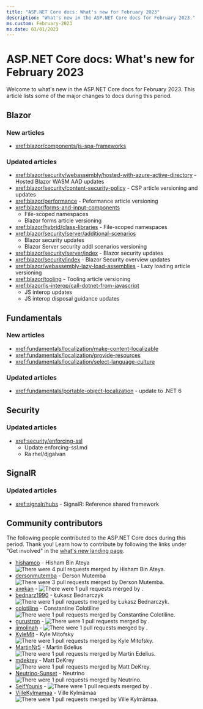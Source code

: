 ```yaml
---
title: "ASP.NET Core docs: What's new for February 2023"
description: "What's new in the ASP.NET Core docs for February 2023."
ms.custom: February-2023
ms.date: 03/01/2023
---
```


# ASP.NET Core docs: What's new for February 2023

Welcome to what's new in the ASP.NET Core docs for February 2023. This article lists some of the major changes to docs during this period.

## Blazor

### New articles

- <xref:blazor/components/js-spa-frameworks>

### Updated articles

- <xref:blazor/security/webassembly/hosted-with-azure-active-directory> - Hosted Blazor WASM AAD updates
- <xref:blazor/security/content-security-policy> - CSP article versioning and updates
- <xref:blazor/performance> - Peformance article versioning
- <xref:blazor/forms-and-input-components>
  - File-scoped namespaces
  - Blazor forms article versioning
- <xref:blazor/hybrid/class-libraries> - File-scoped namespaces
- <xref:blazor/security/server/additional-scenarios>
  - Blazor security updates
  - Blazor Server security addl scenarios versioning
- <xref:blazor/security/server/index> - Blazor security updates
- <xref:blazor/security/index> - Blazor Security overview updates
- <xref:blazor/webassembly-lazy-load-assemblies> - Lazy loading article versioning
- <xref:blazor/tooling> - Tooling article versioning
- <xref:blazor/js-interop/call-dotnet-from-javascript>
  - JS interop updates
  - JS interop disposal guidance updates

## Fundamentals

### New articles

- <xref:fundamentals/localization/make-content-localizable>
- <xref:fundamentals/localization/provide-resources>
- <xref:fundamentals/localization/select-language-culture>

### Updated articles

- <xref:fundamentals/portable-object-localization> - update to .NET 6

## Security

### Updated articles

- <xref:security/enforcing-ssl>
  - Update enforcing-ssl.md
  - Ra rhel/djgalvan

## SignalR

### Updated articles

- <xref:signalr/hubs> - SignalR: Reference shared framework

## Community contributors

The following people contributed to the ASP.NET Core docs during this period. Thank you! Learn how to contribute by following the links under "Get involved" in the [what's new landing page](index.yml).

- [hishamco](https://github.com/hishamco) - Hisham Bin Ateya ![There were 4 pull requests merged by Hisham Bin Ateya.](https://img.shields.io/badge/Merged%20Pull%20Requests-4-green)
- [dersonmutemba](https://github.com/dersonmutemba) - Derson Mutemba ![There were 3 pull requests merged by Derson Mutemba.](https://img.shields.io/badge/Merged%20Pull%20Requests-3-green)
- [axekan](https://github.com/axekan) -  ![There were 1 pull requests merged by .](https://img.shields.io/badge/Merged%20Pull%20Requests-1-green)
- [bednarz1990](https://github.com/bednarz1990) - Łukasz Bednarczyk ![There were 1 pull requests merged by Łukasz Bednarczyk.](https://img.shields.io/badge/Merged%20Pull%20Requests-1-green)
- [colotiline](https://github.com/colotiline) - Constantine Colotiline ![There were 1 pull requests merged by Constantine Colotiline.](https://img.shields.io/badge/Merged%20Pull%20Requests-1-green)
- [gurustron](https://github.com/gurustron) -  ![There were 1 pull requests merged by .](https://img.shields.io/badge/Merged%20Pull%20Requests-1-green)
- [jimolinah](https://github.com/jimolinah) -  ![There were 1 pull requests merged by .](https://img.shields.io/badge/Merged%20Pull%20Requests-1-green)
- [KyleMit](https://github.com/KyleMit) - Kyle Mitofsky ![There were 1 pull requests merged by Kyle Mitofsky.](https://img.shields.io/badge/Merged%20Pull%20Requests-1-green)
- [MartinNr5](https://github.com/MartinNr5) - Martin Edelius ![There were 1 pull requests merged by Martin Edelius.](https://img.shields.io/badge/Merged%20Pull%20Requests-1-green)
- [mdekrey](https://github.com/mdekrey) - Matt DeKrey ![There were 1 pull requests merged by Matt DeKrey.](https://img.shields.io/badge/Merged%20Pull%20Requests-1-green)
- [Neutrino-Sunset](https://github.com/Neutrino-Sunset) - Neutrino ![There were 1 pull requests merged by Neutrino.](https://img.shields.io/badge/Merged%20Pull%20Requests-1-green)
- [SeifYounis](https://github.com/SeifYounis) -  ![There were 1 pull requests merged by .](https://img.shields.io/badge/Merged%20Pull%20Requests-1-green)
- [VilleKylmamaa](https://github.com/VilleKylmamaa) - Ville Kylmämaa ![There were 1 pull requests merged by Ville Kylmämaa.](https://img.shields.io/badge/Merged%20Pull%20Requests-1-green)
